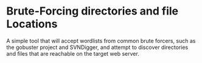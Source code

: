 # Brute-Forcing directories and file Locations

A simple tool that will accept wordlists from common brute forcers, such as the gobuster project and SVNDigger, and attempt to discover directories and files that are reachable on the target web server.